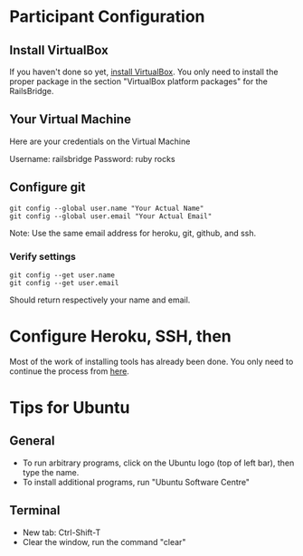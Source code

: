 # Participant Configuration

## Install VirtualBox

If you haven't done so yet, [install VirtualBox](https://www.virtualbox.org/wiki/Downloads).
You only need to install the proper package in the section "VirtualBox platform packages"
for the RailsBridge.

## Your Virtual Machine

Here are your credentials on the Virtual Machine

Username: railsbridge
Password: ruby rocks

## Configure git

```shell
git config --global user.name "Your Actual Name"
git config --global user.email "Your Actual Email"
```

Note: Use the same email address for heroku, git, github, and ssh.

### Verify settings

```shell
git config --get user.name
git config --get user.email
```

Should return respectively your name and email.

# Configure Heroku, SSH, then 

Most of the work of installing tools has already been done.
You only need to continue the process from
[here](http://installfest.railsbridge.org/installfest/create_a_heroku_account#big_checkbox_434).


# Tips for Ubuntu

## General

- To run arbitrary programs, click on the Ubuntu logo (top of left bar), then type
the name.
- To install additional programs, run "Ubuntu Software Centre"

## Terminal

- New tab: Ctrl-Shift-T
- Clear the window, run the command "clear"

